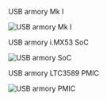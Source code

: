 USB armory Mk I

![USB armory Mk I](http://dev.inversepath.com/download/usbarmory/xray_mark-one.jpg)

USB armory i.MX53 SoC

![USB armory SoC](http://dev.inversepath.com/download/usbarmory/xray_soc.jpg)

USB armory LTC3589 PMIC

![USB armory PMIC](http://dev.inversepath.com/download/usbarmory/xray_pmic.jpg)